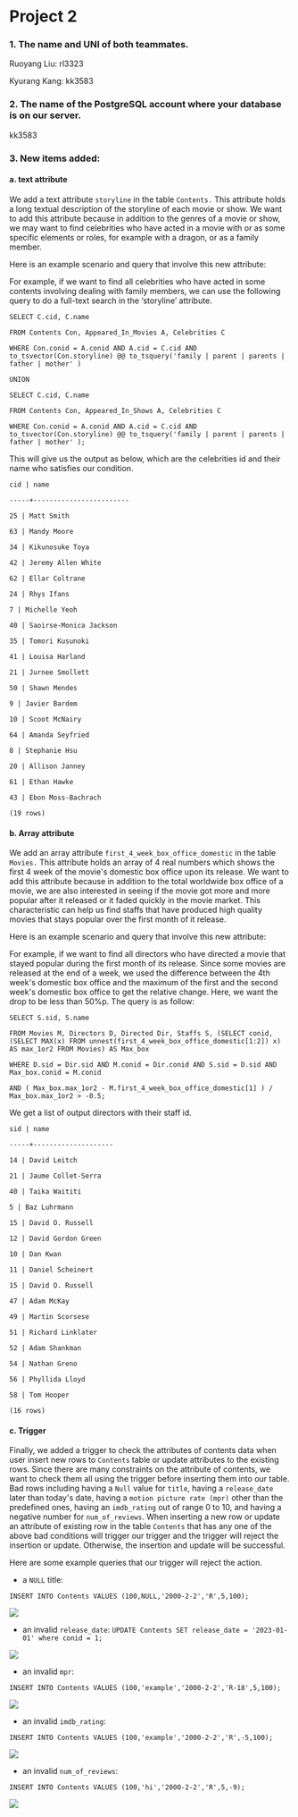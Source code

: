 # Project 2

### 1. The name and UNI of both teammates.

Ruoyang Liu: rl3323

Kyurang Kang: kk3583

  

### 2. The name of the PostgreSQL account where your database is on our server.

kk3583

  

### 3. New items added:

#### a. text attribute

We add a text attribute `storyline` in the table `Contents.` This attribute holds a long textual description of the storyline of each movie or show. We want to add this attribute because in addition to the genres of a movie or show, we may want to find celebrities who have acted in a movie with or as some specific elements or roles, for example with a dragon, or as a family member.

  

Here is an example scenario and query that involve this new attribute:

For example, if we want to find all celebrities who have acted in some contents involving dealing with family members, we can use the following query to do a full-text search in the ‘storyline’ attribute.

  
```
SELECT C.cid, C.name

FROM Contents Con, Appeared_In_Movies A, Celebrities C

WHERE Con.conid = A.conid AND A.cid = C.cid AND to_tsvector(Con.storyline) @@ to_tsquery('family | parent | parents | father | mother' )

UNION

SELECT C.cid, C.name

FROM Contents Con, Appeared_In_Shows A, Celebrities C

WHERE Con.conid = A.conid AND A.cid = C.cid AND to_tsvector(Con.storyline) @@ to_tsquery('family | parent | parents | father | mother' );
```
  

This will give us the output as below, which are the celebrities id and their name who satisfies our condition.

  
```
cid | name

-----+------------------------

25 | Matt Smith

63 | Mandy Moore

34 | Kikunosuke Toya

42 | Jeremy Allen White

62 | Ellar Coltrane

24 | Rhys Ifans

7 | Michelle Yeoh

40 | Saoirse-Monica Jackson

35 | Tomori Kusunoki

41 | Louisa Harland

21 | Jurnee Smollett

50 | Shawn Mendes

9 | Javier Bardem

10 | Scoot McNairy

64 | Amanda Seyfried

8 | Stephanie Hsu

20 | Allison Janney

61 | Ethan Hawke

43 | Ebon Moss-Bachrach

(19 rows)
```
  
  

#### b. Array attribute

We add an array attribute `first_4_week_box_office_domestic` in the table `Movies.` This attribute holds an array of 4 real numbers which shows the first 4 week of the movie's domestic box office upon its release. We want to add this attribute because in addition to the total worldwide box office of a movie, we are also interested in seeing if the movie got more and more popular after it released or it faded quickly in the movie market. This characteristic can help us find staffs that have produced high quality movies that stays popular over the first month of it release.

  

Here is an example scenario and query that involve this new attribute:

For example, if we want to find all directors who have directed a movie that stayed popular during the first month of its release. Since some movies are released at the end of a week, we used the difference between the 4th week's domestic box office and the maximum of the first and the second week's domestic box office to get the relative change. Here, we want the drop to be less than 50%p. The query is as follow:

  
```
SELECT S.sid, S.name

FROM Movies M, Directors D, Directed Dir, Staffs S, (SELECT conid, (SELECT MAX(x) FROM unnest(first_4_week_box_office_domestic[1:2]) x) AS max_1or2 FROM Movies) AS Max_box

WHERE D.sid = Dir.sid AND M.conid = Dir.conid AND S.sid = D.sid AND Max_box.conid = M.conid

AND ( Max_box.max_1or2 - M.first_4_week_box_office_domestic[1] ) / Max_box.max_1or2 > -0.5;
```
  

We get a list of output directors with their staff id.

  
```
sid | name

-----+--------------------

14 | David Leitch

21 | Jaume Collet-Serra

40 | Taika Waititi

5 | Baz Luhrmann

15 | David O. Russell

12 | David Gordon Green

10 | Dan Kwan

11 | Daniel Scheinert

15 | David O. Russell

47 | Adam McKay

49 | Martin Scorsese

51 | Richard Linklater

52 | Adam Shankman

54 | Nathan Greno

56 | Phyllida Lloyd

58 | Tom Hooper

(16 rows)
```
  

#### c. Trigger

Finally, we added a trigger to check the attributes of contents data when user insert new rows to `Contents` table or update attributes to the existing rows. Since there are many constraints on the attribute of contents, we want to check them all using the trigger before inserting them into our table. Bad rows including having a `Null` value for `title`, having a `release_date` later than today's date, having a `motion picture rate (mpr)` other than the predefined ones, having an `imdb_rating` out of range 0 to 10, and having a negative number for `num_of_reviews`. When inserting a new row or update an attribute of existing row in the table `Contents` that has any one of the above bad conditions will trigger our trigger and the trigger will reject the insertion or update. Otherwise, the insertion and update will be successful.

  

Here are some example queries that our trigger will reject the action.

  

- a `NULL` title:

`INSERT INTO Contents VALUES (100,NULL,'2000-2-2','R',5,100);`

**![](https://lh3.googleusercontent.com/Kri-WR2R2fzPaUEZkRjtnXPo3yt8znkDX4ZRsr9NkB2UcgsCaAn5nInGLpArV0x5FJL_XYSLjA_hv5HJb4_eM9DjFYi2uqU9zB-RGsTKiCh7YnyfH3lhpDxOUEa2k6dakC1Ah7hwG82L8hweGaZhuDdXTQkcgxyyVxU_0hrG5jS7MPtvsFA3y-bGAXNOXw)**

- an invalid `release_date`:
`UPDATE Contents SET release_date = '2023-01-01' where conid = 1;`

**![](https://lh4.googleusercontent.com/mi9cW27ywI1MdxzqCdVzoAtyMq-ArZXZ9u18lrGaeQRLaWUs2geIA3kMoKzbLkb9wMpqcOOkTHwDEYpvVQAqDY1WnFVpqJYXOKyWYySgbDfiPAyjtcW1FJNxhkN6tqI6r4vG6Ags8Mow1sg9RxWq4_2WRhSyQUf9DUMeg-2OBxY7npnTMNHLxpiVmg4QAA)**

- an invalid `mpr`:

`INSERT INTO Contents VALUES (100,'example','2000-2-2','R-18',5,100);`

**![](https://lh3.googleusercontent.com/vaukP4vh0kGjYubTY8MxHOJ6OXulE7Uh2WQaZ3b2dF1M0h75JddpDe0e7Owx5bW4jI1ha5jQXNS30JazbNjhR3GSUXkm3OKTkBS377BRi6aaAy9_X1kl5NVYXQb-yfhuAC7FJncL4zszkEfvIkI_LMDDOUJkAmXh6fikwKBEVgmw5FMX3NckxKPg90WzJA)**

- an invalid `imdb_rating`:

`INSERT INTO Contents VALUES (100,'example','2000-2-2','R',-5,100);`

**![](https://lh3.googleusercontent.com/bX2PQIUQQJcfzWwm9WqXh1QbrVFDF38QZg6jR4LuaX5PMeHQ1uIRk9C-bV_FG-ttjzEkGAxUr6_8Xbjw9x26hgqZOv88h0EVFURqvujd1Rjp764riOYIQdgNmjR3uqs0ljpffbv4-7-7VePBJzjyEDY-9HvxI3FhUEiqwmua5o2cM64jm3Tb7iak9aVMMA)**

- an invalid `num_of_reviews`:

`INSERT INTO Contents VALUES (100,'hi','2000-2-2','R',5,-9);`

**![](https://lh6.googleusercontent.com/VVSYJYYNOAwl421Eq1jileF__k2kmGKvlU4lV8x9d6yo8tlaIjmu4ElIBXt7uxd5Gt8oEQ_n_TwmS8LejTEi1XHiQwHQtQgSy8IG2kvCWHKWcS5OMKxsr9g1CPzoUP0h7rs7tOvwilqCuTdyCdW2nqaPoG7K2fOiDixAhF10GWOgnjbONEdGMNwlijgGBQ)**